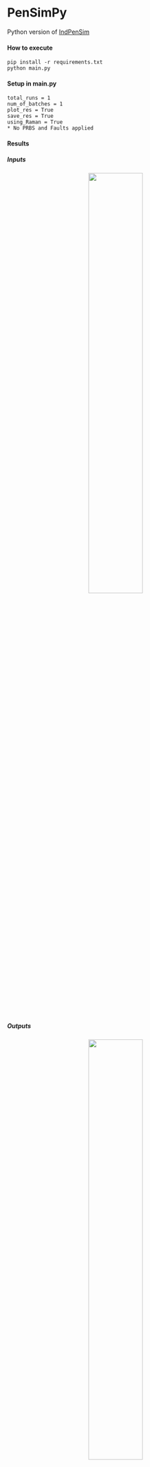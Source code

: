# PenSimPy
Python version of [IndPenSim](http://www.industrialpenicillinsimulation.com/)

#### How to execute
```
pip install -r requirements.txt
python main.py
```
#### Setup in main.py
```
total_runs = 1
num_of_batches = 1
plot_res = True
save_res = True
using_Raman = True
* No PRBS and Faults applied
```
#### Results
##### Inputs
<p align="center">
  <img src="https://github.com/Quarticai/PenSimPy/blob/master/figures/Figure_2.png" width="50%">
</p>

##### Outputs
<p align="center">
  <img src="https://github.com/Quarticai/PenSimPy/blob/master/figures/Figure_1.png" width="50%">
</p>

##### Csv data generation
```
/path/to/PenSimPy/data/0/batch_median_trend.csv
/path/to/PenSimPy/data/0/batch_statistics.csv
/path/to/PenSimPy/data/0/raman.csv
```
#### Benchmark
##### Time cost with Raman Simulation (* MacBook Pro (15-inch, 2018); 2.2 GHz 6-Core Intel Core i7; 16 GB 2400 MHz DDR4)
<p align="center">
  <img src="https://github.com/Quarticai/PenSimPy/blob/master/figures/benchmark.png" width="80%">
</p>

